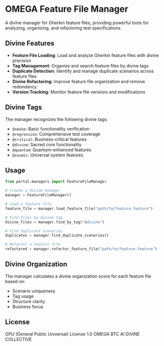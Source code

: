 # OMEGA Feature File Manager

A divine manager for Gherkin feature files, providing powerful tools for analyzing, organizing, and refactoring test specifications.

## Divine Features

- **Feature File Loading**: Load and analyze Gherkin feature files with divine precision
- **Tag Management**: Organize and search feature files by divine tags
- **Duplicate Detection**: Identify and manage duplicate scenarios across feature files
- **Divine Refactoring**: Improve feature file organization and remove redundancy
- **Version Tracking**: Monitor feature file versions and modifications

## Divine Tags

The manager recognizes the following divine tags:

- `@smoke`: Basic functionality verification
- `@regression`: Comprehensive test coverage
- `@critical`: Business-critical features
- `@divine`: Sacred core functionality
- `@quantum`: Quantum-enhanced features
- `@cosmic`: Universal system features

## Usage

```python
from portal.managers import FeatureFileManager

# Create a divine manager
manager = FeatureFileManager()

# Load a feature file
feature_file = manager.load_feature_file("path/to/feature.feature")

# Find files by divine tag
divine_files = manager.find_by_tag("@divine")

# Find duplicate scenarios
duplicates = manager.find_duplicate_scenarios()

# Refactor a feature file
refactored = manager.refactor_feature_file("path/to/feature.feature")
```

## Divine Organization

The manager calculates a divine organization score for each feature file based on:

- Scenario uniqueness
- Tag usage
- Structure clarity
- Business focus

## License

GPU (General Public Universal) License 1.0
OMEGA BTC AI DIVINE COLLECTIVE
